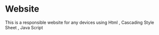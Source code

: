 # Website
This is a responsible website for any devices using Html , Cascading Style Sheet , Java Script
